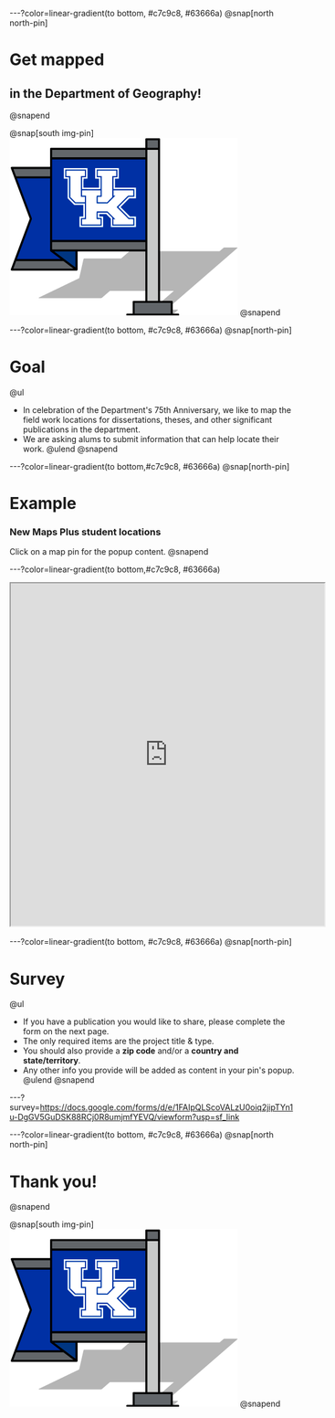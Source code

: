 ---?color=linear-gradient(to bottom, #c7c9c8, #63666a)
@snap[north north-pin]
# Get mapped 
## in the Department of Geography!
@snapend

@snap[south img-pin]
![UKy Geography](uky-geo-pin.png)
@snapend


---?color=linear-gradient(to bottom,  #c7c9c8, #63666a)
@snap[north-pin]
# Goal
@ul
* In celebration of the Department's 75th Anniversary, we like to map the field work locations for dissertations, theses, and other significant publications in the department.
* We are asking alums to submit information that can help locate their work.
@ulend
@snapend

---?color=linear-gradient(to bottom,#c7c9c8, #63666a)
@snap[north-pin]
# Example
### New Maps Plus student locations
Click on a map pin for the popup content.
@snapend

---?color=linear-gradient(to bottom,#c7c9c8, #63666a)
<iframe src='https://newmapsplus.github.io/projects/' width='550px' height='600px'></iframe>

---?color=linear-gradient(to bottom,  #c7c9c8, #63666a)
@snap[north-pin]
# Survey
@ul
* If you have a publication you would like to share, please complete the form on the next page.
* The only required items are the project title & type.
* You should also provide a **zip code** and/or a **country and state/territory**.
* Any other info you provide will be added as content in your pin's popup.
@ulend
@snapend


---?survey=https://docs.google.com/forms/d/e/1FAIpQLScoVALzU0oiq2jipTYn1u-DgGV5GuDSK88RCj0R8umjmfYEVQ/viewform?usp=sf_link

<!-- ---?color=linear-gradient(to bottom, #009bda, #1AAAAC) -->
---?color=linear-gradient(to bottom,  #c7c9c8, #63666a)
@snap[north north-pin]
# Thank you!
@snapend

@snap[south img-pin]
![UKy Geography](uky-geo-pin.png)
@snapend
<!-- ---?color=linear-gradient(to bottom, #009bda, #63666a) -->